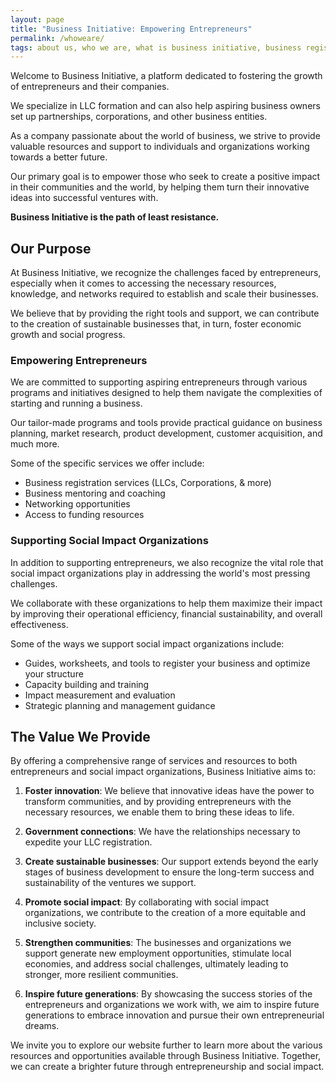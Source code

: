 ```yaml
---
layout: page
title: "Business Initiative: Empowering Entrepreneurs"
permalink: /whoweare/
tags: about us, who we are, what is business initiative, business registration, llc, corporaiton, taxes, limited liability company
---
```


Welcome to Business Initiative, a platform dedicated to fostering the growth of entrepreneurs and their companies. 

We specialize in LLC formation and can also help aspiring business owners set up partnerships, corporations, and other business entities.

As a company passionate about the world of business, we strive to provide valuable resources and support to individuals and organizations working towards a better future. 

Our primary goal is to empower those who seek to create a positive impact in their communities and the world, by helping them turn their innovative ideas into successful ventures with.

**Business Initiative is the path of least resistance.**

## Our Purpose

At Business Initiative, we recognize the challenges faced by entrepreneurs, especially when it comes to accessing the necessary resources, knowledge, and networks required to establish and scale their businesses. 

We believe that by providing the right tools and support, we can contribute to the creation of sustainable businesses that, in turn, foster economic growth and social progress.

### Empowering Entrepreneurs

We are committed to supporting aspiring entrepreneurs through various programs and initiatives designed to help them navigate the complexities of starting and running a business.

Our tailor-made programs and tools provide practical guidance on business planning, market research, product development, customer acquisition, and much more.

Some of the specific services we offer include:

-   Business registration services (LLCs, Corporations, & more)
-   Business mentoring and coaching
-   Networking opportunities
-   Access to funding resources

### Supporting Social Impact Organizations

In addition to supporting entrepreneurs, we also recognize the vital role that social impact organizations play in addressing the world's most pressing challenges.

We collaborate with these organizations to help them maximize their impact by improving their operational efficiency, financial sustainability, and overall effectiveness.

Some of the ways we support social impact organizations include:

-   Guides, worksheets, and tools to register your business and optimize your structure
-   Capacity building and training
-   Impact measurement and evaluation
-   Strategic planning and management guidance

## The Value We Provide

By offering a comprehensive range of services and resources to both entrepreneurs and social impact organizations, Business Initiative aims to:

1.  **Foster innovation**: We believe that innovative ideas have the power to transform communities, and by providing entrepreneurs with the necessary resources, we enable them to bring these ideas to life.

2.  **Government connections**: We have the relationships necessary to expedite your LLC registration.

3.  **Create sustainable businesses**: Our support extends beyond the early stages of business development to ensure the long-term success and sustainability of the ventures we support.

4.  **Promote social impact**: By collaborating with social impact organizations, we contribute to the creation of a more equitable and inclusive society.

5.  **Strengthen communities**: The businesses and organizations we support generate new employment opportunities, stimulate local economies, and address social challenges, ultimately leading to stronger, more resilient communities.

6.  **Inspire future generations**: By showcasing the success stories of the entrepreneurs and organizations we work with, we aim to inspire future generations to embrace innovation and pursue their own entrepreneurial dreams.

We invite you to explore our website further to learn more about the various resources and opportunities available through Business Initiative. Together, we can create a brighter future through entrepreneurship and social impact.